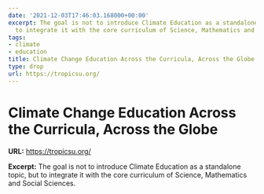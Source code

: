 ```yaml
---
date: '2021-12-03T17:46:03.168000+00:00'
excerpt: The goal is not to introduce Climate Education as a standalone topic, but
  to integrate it with the core curriculum of Science, Mathematics and Social Sciences.
tags:
- climate
- education
title: Climate Change Education Across the Curricula, Across the Globe
type: drop
url: https://tropicsu.org/
---
```


# Climate Change Education Across the Curricula, Across the Globe

**URL:** https://tropicsu.org/

**Excerpt:** The goal is not to introduce Climate Education as a standalone topic, but to integrate it with the core curriculum of Science, Mathematics and Social Sciences.
